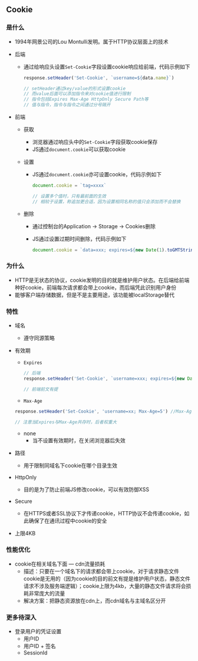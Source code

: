 ## Cookie

### 是什么
- 1994年网景公司的Lou Montulli发明。属于HTTP协议层面上的技术

- 后端
    - 通过给响应头设置`Set-Cookie`字段设置cookie响应给前端，代码示例如下

        ```js
        response.setHeader('Set-Cookie', `username=${data.name}`)
        
        // setHeader通过key/value的形式设置cookie
        // 而value后面可以添加指令来对cookie值进行限制
        // 指令包括Expires Max-Age HttpOnly Secure Path等
        // 值与指令，指令与指令之间通过分号隔开
        ```
    
- 前端
    - 获取
        - 浏览器通过响应头中的`Set-Cookie`字段获取cookie保存
        - JS通过`document.cookie`可以获取cookie
    - 设置
        - JS通过`document.cookie`亦可设置cookie，代码示例如下

          ```js
          document.cookie = `tag=xxxx`
          
          // 设置多个值时，只有最前面的生效
          // 相较于设置，称追加更合适，因为设置相同名称的值只会添加而不会替换
          ```
          
    - 删除
        - 通过控制台的Application -> Storage -> Cookies删除
        - JS通过设置过期时间删除，代码示例如下

            ```js
            document.cookie = `data=xxx; expires=${new Date(1).toGMTString()}`
            ```

### 为什么
- HTTP是无状态的协议，cookie发明的目的就是维护用户状态。在后端给前端种好cookie，前端每次请求都会带上cookie，而后端凭此识别用户身份
- 能够客户端存储数据，但是不是主要用途，该功能被localStorage替代

### 特性
- 域名
    - 遵守同源策略
- 有效期
    - `Expires`
      
      ```js
      // 后端
      response.setHeader('Set-Cookie', `username=xxx; expires=${new Date(12312312323123123123).toGMTString()}`)
      
      // 前端前文有提
      ```
       
    - `Max-Age`

     ```js
     response.setHeader('Set-Cookie', 'username=xx; Max-Age=5') //Max-Age单位为秒
     
     // 注意当Expires与Max-Age共存时，后者权重大
     ```
     
     - none
         - 当不设置有效期时，在关闭浏览器后失效
    
- 路径
    - 用于限制同域名下cookie在哪个目录生效 
- HttpOnly
    - 目的是为了防止前端JS修改cookie，可以有效防御XSS
- Secure
    - 在HTTPS或者SSL协议下才传递cookie，HTTP协议不会传递cookie，如此确保了在通讯过程中cookie的安全
- 上限4KB

### 性能优化
- cookie在相关域名下面 — cdn流量损耗
    - 描述：只要在一个域名下的请求都会带上cookie，对于请求静态文件cookie是无用的（因为cookie的目的前文有提是维护用户状态，静态文件请求不涉及服务端逻辑）；cookie上限为4kb，大量的静态文件请求将会损耗非常庞大的流量
    - 解决方案：把静态资源放在cdn上，而cdn域名与主域名区分开

### 更多待深入

- 登录用户的凭证设置
    - 用户ID
    - 用户ID + 签名
    - SessionId

